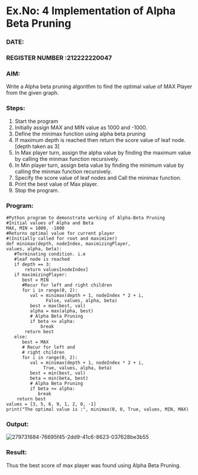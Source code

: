 # Ex.No: 4   Implementation of Alpha Beta Pruning 
### DATE:                                                                        
### REGISTER NUMBER :212222220047 
### AIM: 
Write a Alpha beta pruning algorithm to find the optimal value of MAX Player from the given graph.
### Steps:
1. Start the program
2. Initially  assign MAX and MIN value as 1000 and -1000.
3.  Define the minimax function  using alpha beta pruning
4.  If maximum depth is reached then return the score value of leaf node. [depth taken as 3]
5.  In Max player turn, assign the alpha value by finding the maximum value by calling the minmax function recursively.
6.  In Min player turn, assign beta value by finding the minimum value by calling the minmax function recursively.
7.  Specify the score value of leaf nodes and Call the minimax function.
8.  Print the best value of Max player.
9.  Stop the program. 

### Program:
```
#Python program to demonstrate working of Alpha-Beta Pruning
#Initial values of Alpha and Beta
MAX, MIN = 1000, -1000
#Returns optimal value for current player
#(Initially called for root and maximizer)
def minimax(depth, nodeIndex, maximizingPlayer,
values, alpha, beta):
   #Terminating condition. i.e
   #leaf node is reached
   if depth == 3:
       return values[nodeIndex]
   if maximizingPlayer:
      best = MIN
      #Recur for left and right children
      for i in range(0, 2):
         val = minimax(depth + 1, nodeIndex * 2 + i,
               False, values, alpha, beta)
         best = max(best, val)
         alpha = max(alpha, best)
         # Alpha Beta Pruning
         if beta <= alpha:
             break
       return best
   else:
      best = MAX
      # Recur for left and
      # right children
      for i in range(0, 2):
         val = minimax(depth + 1, nodeIndex * 2 + i,
              True, values, alpha, beta)
         best = min(best, val)
         beta = min(beta, best)
         # Alpha Beta Pruning
         if beta <= alpha:
            break
    return best
values = [3, 5, 6, 9, 1, 2, 0, -1]
print("The optimal value is :", minimax(0, 0, True, values, MIN, MAX)
```
### Output:
![279731684-76695f45-2dd9-41c6-8623-037628be3b55](https://github.com/Sindhuja9585/AI_Lab_2023-24/assets/122860624/01eddc82-8098-47e8-a4ff-79c7e58d7c8f)



### Result:
Thus the best score of max player was found using Alpha Beta Pruning.
